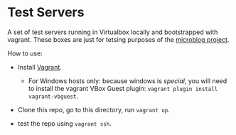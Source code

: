 # Test Servers

A set of test servers running in Virtualbox locally and bootstrapped with vagrant. These boxes are just for tetsing purposes of the [microblog project](https://github.com/miguelgrinberg/microblog).


How to use:


* Install [Vagrant](https://www.vagrantup.com/downloads). 
    * For Windows hosts only: because windows is *special*, you will need to install the vagrant VBox Guest plugin: `vagrant plugin install vagrant-vbguest`.


* Clone this repo, go to this directory, run `vagrant up`.
* test the repo using `vagrant ssh`.

